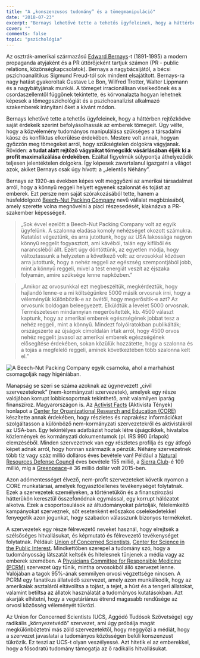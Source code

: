 ```yaml
---
title: "A „konszenzusos tudomány” és a tömegmanipuláció"
date: "2018-07-23"
excerpt: "Bernays lehetővé tette a tehetős ügyfeleinek, hogy a háttérben rejtőzködve saját érdekeik szerint befolyásolhassák az emberek tömegeit. Úgy vélte, hogy a közvélemény tudományos manipulálása szükséges a társadalmi káosz és konfliktus elkerülése érdekében. Mestere volt annak, hogyan győzzön meg tömegeket arról, hogy szükségtelen dolgokra vágyjanak. Röviden: a tudat alatt rejtőző vágyaikat tömegcikk vásárlásában éljék ki a profit maximalizálása érdekében"
cover: ""
comments: false
topic: "pszichológia"
---
```



Az osztrák-amerikai származású [Edward Bernays](https://en.wikipedia.org/wiki/Edward_Bernays)-t (1891-1995) a modern propaganda atyjaként és a PR úttörőjeként tartjuk számon (PR - public relations, közönségkapcsolatok). Bernays a nagybácsijától, a bécsi pszichoanalitikus Sigmund Freud-tól sok mindent elsajátított. Bernays-ra nagy hatást gyakoroltak Gustave Le Bon, Wilfred Trotter, Walter Lippmann és a nagybátyjának munkái. A tömeget irracionálisan viselkedőnek és a csordaszellemtől függőnek tekintette, és körvonalazta hogyan lehetnek képesek a tömegpszichológiát és a pszichoanalízist alkalmazó szakemberek irányítani őket a kívánt módon.

Bernays lehetővé tette a tehetős ügyfeleinek, hogy a háttérben rejtőzködve saját érdekeik szerint befolyásolhassák az emberek tömegeit. Úgy vélte, hogy a közvélemény tudományos manipulálása szükséges a társadalmi káosz és konfliktus elkerülése érdekében. Mestere volt annak, hogyan győzzön meg tömegeket arról, hogy szükségtelen dolgokra vágyjanak. Röviden: **a tudat alatt rejtőző vágyaikat tömegcikk vásárlásában éljék ki a profit maximalizálása érdekében**. Ezáltal figyelmük súlypontja áthelyeződik teljesen jelentéktelen dolgokra. Így képesek zavartalanul igazgatni a világot azok, akiket Bernays csak úgy hívott: a „Jelentős Néhány”.

Bernays az 1920-as években képes volt meggyőzni az amerikai társadalmat arról, hogy a könnyű reggeli helyett egyenek szalonnát és tojást az emberek. Ezt persze nem saját szórakozásából tette, hanem a húsfeldolgozó [Beech-Nut Packing Company](http://genealogytrails.com/ny/montgomery/beechnutpackingcomp.html) nevű vállalat megbízásából, amely szerette volna megnövelni a piaci részesedését, kiaknázva a PR-szakember képességeit.

>„Sok évvel ezelőtt a Beech-Nut Packing Company volt az egyik ügyfelünk. A szalonna eladása komoly nehézséget okozott számukra. Kutatást végeztünk, és arra jutottunk, hogy az USA lakossága nagyon könnyű reggelit fogyasztott, ami kávéból, talán egy kifliből és narancsléből állt. Ezért úgy döntöttünk, az egyetlen módja, hogy változtassunk a helyzeten a következő volt: az orvosokkal közösen arra jutottunk, hogy a nehéz reggeli az egészség szempontjából jobb, mint a könnyű reggeli, mivel a test energiát veszít az éjszaka folyamán, amire szüksége lenne napközben.”

>„Amikor az orvosunkkal ezt megbeszéltük, megkérdeztük, hogy hajlandó lenne-e a mi költségünkre 5000 másik orvosnak írni, hogy a véleményük különbözik-e az övétől, hogy megerősítik-e azt? Az orvosunk boldogan beleegyezett. Elküldtük a levelet 5000 orvosnak. Természetesen mindannyian megerősítették, kb. 4500 választ kaptunk, hogy az amerikai emberek egészségének jobbat tesz a nehéz reggeli, mint a könnyű. Mindezt folyóiratokban publikálták; országszerte az újságok címoldalán írtak arról, hogy 4500 orvos nehéz reggelit javasol az amerikai emberek egészségének elősegítése érdekében, sokan közülük hozzátette, hogy a szalonna és a tojás a megfelelő reggeli, aminek következtében több szalonna kelt el.”

![A Beech-Nut Packing Company egyik csarnoka, ahol a marhahúst csomagolják nagy higéniában.](/assets/images/food/beechnutpackingco.jpg)

Manapság se szeri se száma azoknak az úgynevezett „civil szervezeteknek” (nem-kormányzati szervezetek), amelyek egy része valójában korrupt lobbicsoportnak tekinthető, amit valamilyen iparág finanszíroz. Magyarországon is. Az [Activist Facts](https://www.activistfacts.com/) (Aktivista Tények) honlapot a [Center for Organizational Research and Education (CORE)](https://coreprojects.com/) készítette annak érdekében, hogy részletes és naprakész információkat szolgáltasson a különböző nem-kormányzati szervezetekről és aktivistákról az USA-ban. Egy tekintélyes adatbázist hoztak létre újságcikkek, hivatalos közlemények és kormányzati dokumentumok (pl. IRS 990 űrlapok) elemzéséből. Minden szervezetnek van egy részletes profilja és egy átfogó képet adnak arról, hogy honnan származik a pénzük. Néhány szervezetnek több tíz vagy száz millió dolláros éves bevétele van! Például a [Natural Resources Defense Council](https://www.activistfacts.com/organizations/19-natural-resources-defense-council/) éves bevétele 155 millió, a [Sierra Club](https://www.activistfacts.com/organizations/194-sierra-club/)-é 109 millió, míg a [Greenpeace](https://www.activistfacts.com/organizations/131-greenpeace/)-é 36 millió dollár volt 2015-ben.

Azon adómentességet élvező, nem-profit szervezeteket követik nyomon a CORE munkatársai, amelyek fogyasztóellenes tevékenységet folytatnak. Ezek a szervezetek személyeken, a történetükön és a finanszírozási hátterükön keresztül összefonódnak egymással, egy korrupt hálózatot alkotva. Ezek a csoportosulások az áltudományokat pártolják, félelemkeltő kampányokat szerveznek, sőt esetenként erőszakos cselekedetekkel fenyegetik azon jogunkat, hogy szabadon válasszunk bizonyos termékeket.

A szervezetek egy része félrevezető neveket használ, hogy elrejtsék a szélsőséges hitvallásukat, és képmutató és félrevezető tevékenységet folytatnak. Például: [Union of Concerned Scientists](https://www.activistfacts.com/organizations/145-union-of-concerned-scientists/), [Center for Science in the Public Interest](https://www.activistfacts.com/organizations/13-center-for-science-in-the-public-interest/). Mindkettőben szerepel a tudomány szó, hogy a tudományosság látszatát keltsék és hitelesnek tűnjenek a média vagy az emberek szemében. A [Physicians Committee for Responsible Medicine (PCRM)](https://www.activistfacts.com/organizations/23-physicians-committee-for-responsible-medicine/) szervezet úgy tűnik, mintha orvosokból álló szervezet lenne. Valójában a tagok 95%-ának semmilyen orvosi végzettsége nincsen. A PCRM egy fanatikus állatvédő szervezet, amely azon munkálkodik, hogy az amerikaiak asztaláról eltávolítsa a tojást, a tejet, a húst és a tengeri állatokat, valamint betiltsa az állatok használatát a tudományos kutatásokban. Azt akarják elhitetni, hogy a vegetáriánus étrend magasabb rendűsége az orvosi közösség véleményét tükrözi.

Az Union for Concerned Scientists (UCS, Aggódó Tudósok Szövetsége) egy radikális „környezetvédő” szervezet, ami úgy próbálja magát megkülönböztetni más zöld szervezetektől, hogy meggyőzi a médiát, hogy a szervezet javaslatai a tudományos közösségen belüli konszenzust tükrözik. Ez teszi az UCS-t olyan veszélyessé. Azt hitetik el az emberekkel, hogy a fősodratú tudomány támogatja az ő radikális hitvallásukat.
